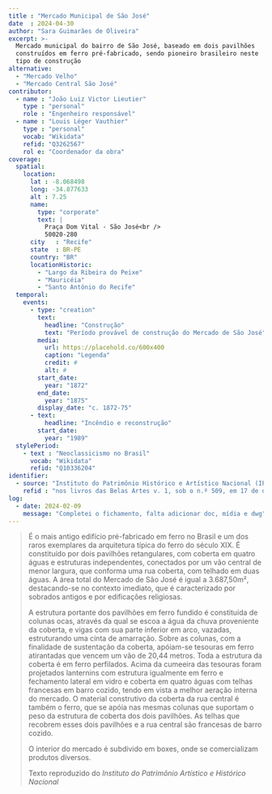 ```yaml
---
title : "Mercado Municipal de São José"
date  : 2024-04-30
author: "Sara Guimarães de Oliveira"
excerpt: >-
  Mercado municipal do bairro de São José, baseado em dois pavilhões
  construídos em ferro pré-fabricado, sendo pioneiro brasileiro neste
  tipo de construção
alternative:
  - "Mercado Velho"
  - "Mercado Central São José"
contributor:
  - name : "João Luiz Victor Lieutier"
    type : "personal"
    role : "Engenheiro responsável"
  - name : "Louis Léger Vauthier"
    type : "personal"
    vocab: "Wikidata"
    refid: "Q3262567"
    rol e: "Coordenador da obra"
coverage:
  spatial:
    location:
      lat : -8.068498
      long: -34.877633
      alt : 7.25
      name:
        type: "corporate"
        text: |
          Praça Dom Vital - São José<br />
          50020-280
      city   : "Recife"
      state  : BR-PE
      country: "BR"
      locationHistoric:
        - "Largo da Ribeira do Peixe"
        - "Mauricéia"
        - "Santo Antônio do Recife"
  temporal:
    events:
      - type: "creation"
        text:
          headline: "Construção"
          text: "Período provável de construção do Mercado de São José"
        media:
          url: https://placehold.co/600x400
          caption: "Legenda"
          credit: #
          alt: #
        start_date:
          year: "1872"
        end_date:
          year: "1875"
        display_date: "c. 1872-75"
      - text:
          headline: "Incêndio e reconstrução"
        start_date:
          year: "1989"
  stylePeriod:
    - text : "Neoclassicismo no Brasil"
      vocab: "Wikidata"
      refid: "Q10336204"
identifier:
  - source: "Instituto do Patrimônio Histórico e Artístico Nacional (IPHAN)"
    refid : "nos livros das Belas Artes v. 1, sob o n.º 509, em 17 de dezembro de 1973; e no livro Histórico v. 1, n.º 445, em 17 de dezembro de 1973 (Processo 883-T/73)."
log:
  - date: 2024-02-09
    message: "Completei o fichamento, falta adicionar doc, mídia e dwg"
---
```


<blockquote>

É o mais antigo edifício pré-fabricado em ferro no Brasil e um dos raros
exemplares da arquitetura típica do ferro do século XIX. É constituído
por dois pavilhões retangulares, com coberta em quatro águas e
estruturas independentes, conectados por um vão central de menor
largura, que conforma uma rua coberta, com telhado em duas águas. A área
total do Mercado de São José é igual a 3.687,50m², destacando-se no
contexto imediato, que é caracterizado por sobrados antigos e por
edificações religiosas.

A estrutura portante dos pavilhões em ferro fundido é constituída de
colunas ocas, através da qual se escoa a água da chuva proveniente da
coberta, e vigas com sua parte inferior em arco, vazadas, estruturando
uma cinta de amarração. Sobre as colunas, com a finalidade de
sustentação da coberta, apóiam-se tesouras em ferro atirantadas que
vencem um vão de 20,44 metros. Toda a estrutura da coberta é em ferro
perfilados. Acima da cumeeira das tesouras foram projetados lanternins
com estrutura igualmente em ferro e fechamento lateral em vidro e
coberta em quatro águas com telhas francesas em barro cozido, tendo em
vista a melhor aeração interna do mercado. O material construtivo da
coberta da rua central é também o ferro, que se apóia nas mesmas colunas
que suportam o peso da estrutura de coberta dos dois pavilhões. As
telhas que recobrem esses dois pavilhões e a rua central são francesas
de barro cozido.

O interior do mercado é subdivido em boxes, onde se comercializam
produtos diversos.


  <footer class="figure-caption">Texto reproduzido
  do <cite>Instituto do Patrimônio Artístico e Histórico Nacional</cite></footer>
</blockquote>
